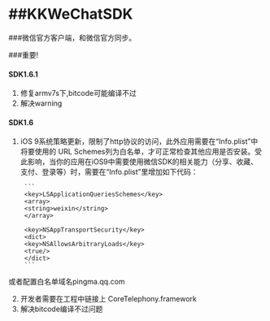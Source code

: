##KKWeChatSDK
============
###微信官方客户端，和微信官方同步。

###重要!
#### SDK1.6.1
1. 修复armv7s下,bitcode可能编译不过
2. 解决warning


#### SDK1.6
1. iOS 9系统策略更新，限制了http协议的访问，此外应用需要在“Info.plist”中将要使用的
  URL Schemes列为白名单，才可正常检查其他应用是否安装。受此影响，当你的应用在iOS9中需要使用微信SDK的相关能力（分享、收藏、支付、登录等）时，需要在“Info.plist”里增加如下代码：

        ```
        <key>LSApplicationQueriesSchemes</key>
        <array>
        <string>weixin</string>
        </array>

        <key>NSAppTransportSecurity</key>
        <dict>
        <key>NSAllowsArbitraryLoads</key>
        <true/>
        </dict>
        ```

  或者配置白名单域名pingma.qq.com


2. 开发者需要在工程中链接上 CoreTelephony.framework
3. 解决bitcode编译不过问题

